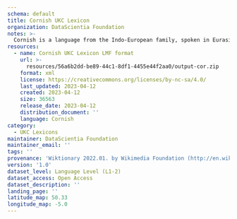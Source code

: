 ```yaml
---
schema: default
title: Cornish UKC Lexicon
organization: DataScientia Foundation
notes: >-
  Cornish is a language from the Indo-European family, spoken in Eurasia. The UKC Lexicon of Cornish is represented as a lexico-semantic network. It consists of words, word senses, synsets, as well as sense-level and synset-level relationships.
resources:
  - name: Cornish UKC Lexicon LMF format
    url: >-
      resources/56a6b2dd-be89-44c1-8df1-4455e44f2aa0/output-cor.zip
    format: xml
    license: https://creativecommons.org/licenses/by-nc-sa/4.0/
    last_updated: 2023-04-12
    created: 2023-04-12
    size: 36563
    release_date: 2023-04-12
    distribution_document: ''
    language: Cornish
category:
  - UKC Lexicons
maintainer: DataScientia Foundation
maintainer_email: ''
tags: ''
provenance: 'Wiktionary 2022.01. by Wikimedia Foundation (http://en.wiktionary.org); CogNet 2.1 by Khuyagbaatar Batsuren, National University of Mongolia (http://cognet.ukc.disi.unitn.it); UniMet: Universal Metonymy 1.0 by Temuulen Khishigsuren and Gábor Bella (http://ukc.disi.unitn.it/index.php/metonymy/); MorphyNet 2.0 by Gábor Bella and Khuyagbaatar Batsuren (http://ukc.disi.unitn.it/index.php/morphynet/); Princeton WordNet 2.1 by Princeton University (https://wordnet.princeton.edu)'
version: '1.0'
dataset_level: Language Level (L1-2)
dataset_access: Open Access
dataset_description: ''
landing_page: ''
latitude_map: 50.33
longitude_map: -5.0
---
```

